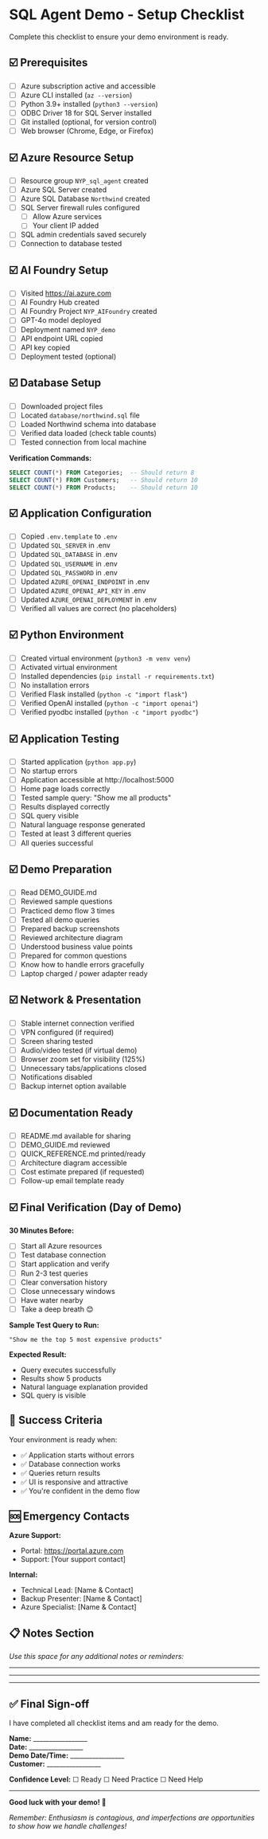 # SQL Agent Demo - Setup Checklist

Complete this checklist to ensure your demo environment is ready.

## ☑️ Prerequisites

- [ ] Azure subscription active and accessible
- [ ] Azure CLI installed (`az --version`)
- [ ] Python 3.9+ installed (`python3 --version`)
- [ ] ODBC Driver 18 for SQL Server installed
- [ ] Git installed (optional, for version control)
- [ ] Web browser (Chrome, Edge, or Firefox)

## ☑️ Azure Resource Setup

- [ ] Resource group `NYP_sql_agent` created
- [ ] Azure SQL Server created
- [ ] Azure SQL Database `Northwind` created
- [ ] SQL Server firewall rules configured
  - [ ] Allow Azure services
  - [ ] Your client IP added
- [ ] SQL admin credentials saved securely
- [ ] Connection to database tested

## ☑️ AI Foundry Setup

- [ ] Visited https://ai.azure.com
- [ ] AI Foundry Hub created
- [ ] AI Foundry Project `NYP_AIFoundry` created
- [ ] GPT-4o model deployed
- [ ] Deployment named `NYP_demo`
- [ ] API endpoint URL copied
- [ ] API key copied
- [ ] Deployment tested (optional)

## ☑️ Database Setup

- [ ] Downloaded project files
- [ ] Located `database/northwind.sql` file
- [ ] Loaded Northwind schema into database
- [ ] Verified data loaded (check table counts)
- [ ] Tested connection from local machine

**Verification Commands:**
```sql
SELECT COUNT(*) FROM Categories;  -- Should return 8
SELECT COUNT(*) FROM Customers;   -- Should return 10
SELECT COUNT(*) FROM Products;    -- Should return 10
```

## ☑️ Application Configuration

- [ ] Copied `.env.template` to `.env`
- [ ] Updated `SQL_SERVER` in .env
- [ ] Updated `SQL_DATABASE` in .env
- [ ] Updated `SQL_USERNAME` in .env
- [ ] Updated `SQL_PASSWORD` in .env
- [ ] Updated `AZURE_OPENAI_ENDPOINT` in .env
- [ ] Updated `AZURE_OPENAI_API_KEY` in .env
- [ ] Updated `AZURE_OPENAI_DEPLOYMENT` in .env
- [ ] Verified all values are correct (no placeholders)

## ☑️ Python Environment

- [ ] Created virtual environment (`python3 -m venv venv`)
- [ ] Activated virtual environment
- [ ] Installed dependencies (`pip install -r requirements.txt`)
- [ ] No installation errors
- [ ] Verified Flask installed (`python -c "import flask"`)
- [ ] Verified OpenAI installed (`python -c "import openai"`)
- [ ] Verified pyodbc installed (`python -c "import pyodbc"`)

## ☑️ Application Testing

- [ ] Started application (`python app.py`)
- [ ] No startup errors
- [ ] Application accessible at http://localhost:5000
- [ ] Home page loads correctly
- [ ] Tested sample query: "Show me all products"
- [ ] Results displayed correctly
- [ ] SQL query visible
- [ ] Natural language response generated
- [ ] Tested at least 3 different queries
- [ ] All queries successful

## ☑️ Demo Preparation

- [ ] Read DEMO_GUIDE.md
- [ ] Reviewed sample questions
- [ ] Practiced demo flow 3 times
- [ ] Tested all demo queries
- [ ] Prepared backup screenshots
- [ ] Reviewed architecture diagram
- [ ] Understood business value points
- [ ] Prepared for common questions
- [ ] Know how to handle errors gracefully
- [ ] Laptop charged / power adapter ready

## ☑️ Network & Presentation

- [ ] Stable internet connection verified
- [ ] VPN configured (if required)
- [ ] Screen sharing tested
- [ ] Audio/video tested (if virtual demo)
- [ ] Browser zoom set for visibility (125%)
- [ ] Unnecessary tabs/applications closed
- [ ] Notifications disabled
- [ ] Backup internet option available

## ☑️ Documentation Ready

- [ ] README.md available for sharing
- [ ] DEMO_GUIDE.md reviewed
- [ ] QUICK_REFERENCE.md printed/ready
- [ ] Architecture diagram accessible
- [ ] Cost estimate prepared (if requested)
- [ ] Follow-up email template ready

## ☑️ Final Verification (Day of Demo)

**30 Minutes Before:**
- [ ] Start all Azure resources
- [ ] Test database connection
- [ ] Start application and verify
- [ ] Run 2-3 test queries
- [ ] Clear conversation history
- [ ] Close unnecessary windows
- [ ] Have water nearby
- [ ] Take a deep breath 😊

**Sample Test Query to Run:**
```
"Show me the top 5 most expensive products"
```

**Expected Result:**
- Query executes successfully
- Results show 5 products
- Natural language explanation provided
- SQL query is visible

## 🎯 Success Criteria

Your environment is ready when:
- ✅ Application starts without errors
- ✅ Database connection works
- ✅ Queries return results
- ✅ UI is responsive and attractive
- ✅ You're confident in the demo flow

## 🆘 Emergency Contacts

**Azure Support:**
- Portal: https://portal.azure.com
- Support: [Your support contact]

**Internal:**
- Technical Lead: [Name & Contact]
- Backup Presenter: [Name & Contact]
- Azure Specialist: [Name & Contact]

## 📋 Notes Section

_Use this space for any additional notes or reminders:_

---
---
---

## ✅ Final Sign-off

I have completed all checklist items and am ready for the demo.

**Name:** _________________  
**Date:** _________________  
**Demo Date/Time:** _________________  
**Customer:** _________________

**Confidence Level:** ☐ Ready  ☐ Need Practice  ☐ Need Help

---

**Good luck with your demo! 🚀**

_Remember: Enthusiasm is contagious, and imperfections are opportunities to show how we handle challenges!_
